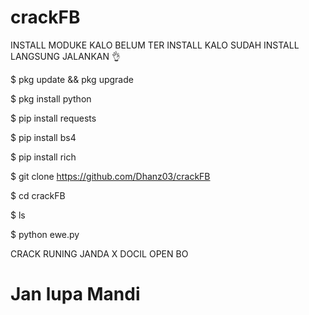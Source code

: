 # crackFB 

INSTALL MODUKE KALO BELUM TER INSTALL 
KALO SUDAH INSTALL LANGSUNG JALANKAN 👌


$ pkg update && pkg upgrade

$ pkg install python 

$ pip install requests 

$ pip install bs4 

$ pip install rich 

$ git clone https://github.com/Dhanz03/crackFB
 
$ cd crackFB 

$ ls 

$ python ewe.py 


CRACK RUNING JANDA X DOCIL OPEN BO 

# Jan lupa Mandi 

